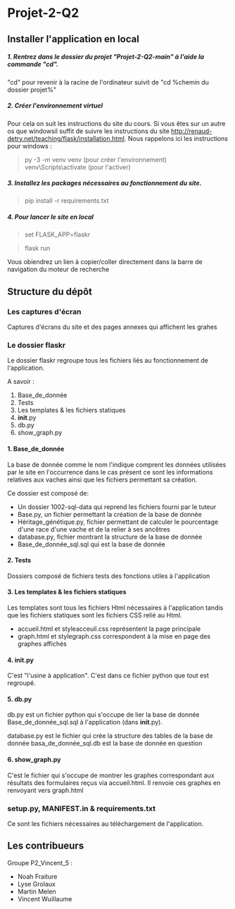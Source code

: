 # Projet-2-Q2

## Installer l'application en local
##### 1. Rentrez dans le dossier du projet "Projet-2-Q2-main" à l'aide la commande "cd". 

"cd\" pour revenir à la racine de l'ordinateur suivit de "cd %chemin du dossier projet%"

##### 2. Créer l'environnement virtuel

Pour cela on suit les instructions du site du cours. Si vous êtes sur un autre os que windowsil suffit de suivre les instructions du site http://renaud-detry.net/teaching/flask/installation.html. Nous rappelons ici les instructions pour windows :
> py -3 -m venv venv (pour créer l'environnement)
> venv\Scripts\activate (pour l'activer)

##### 3. Installez les packages nécessaires au fonctionnement du site. 

>pip install -r requirements.txt

##### 4. Pour lancer le site en local

>set FLASK_APP=flaskr

>flask run 

Vous obiendrez un lien à copier/coller directement dans la barre de navigation du moteur de recherche

## Structure du dépôt

### Les captures d'écran

Captures d'écrans du site et des pages annexes qui affichent les grahes

### Le dossier flaskr

Le dossier flaskr regroupe tous les fichiers liés au fonctionnement de l'application. 

A savoir :
1. Base_de_donnée
2. Tests
3. Les templates & les fichiers statiques
4. __init__.py
5. db.py
6. show_graph.py

#### 1. Base_de_donnée

La base de donnée comme le nom l'indique comprent les données utilisées par le site en l'occurrence dans le cas présent ce sont les informations relatives aux vaches ainsi que les fichiers permettant sa création.

Ce dossier est composé de:
- Un dossier 1002-sql-data qui reprend les fichiers fourni par le tuteur
- Base.py, un fichier permettant la création de la base de donnée
- Héritage_génétique.py, fichier permettant de calculer le pourcentage d'une race d'une vache et de la relier à ses ancêtres
- database.py, fichier montrant la structure de la base de donnée
- Base_de_donnée_sql.sql qui est la base de donnée

#### 2. Tests

Dossiers composé de fichiers tests des fonctions utiles à l'application

#### 3. Les templates & les fichiers statiques

Les templates sont tous les fichiers Html nécessaires à l'application tandis que les fichiers statiques sont les fichiers CSS relié au Html.

- accueil.html et styleacceuil.css représentent la page principale
- graph.html et stylegraph.css correspondent à la mise en page des graphes affichés 

#### 4. __init__.py

C'est "l'usine à application". C'est dans ce fichier python que tout est regroupé.

#### 5. db.py

db.py est un fichier python qui s'occupe de lier la base de donnée Base_de_donnée_sql.sql à l'application (dans __init__.py).


database.py est le fichier qui crée la structure des tables de la base de donnée
basa_de_donnée_sql.db est la base de donnée en question
#### 6. show_graph.py 

C'est le fichier qui s'occupe de montrer les graphes correspondant aux résultats des formulaires reçus via accueil.html. Il renvoie ces graphes en renvoyant vers graph.html

### setup.py, MANIFEST.in & requirements.txt

Ce sont les fichiers nécessaires au téléchargement de l'application.

## Les contribueurs
Groupe P2_Vincent_5 :
- Noah Fraiture
- Lyse Grolaux
- Martin Melen
- Vincent Wuillaume
